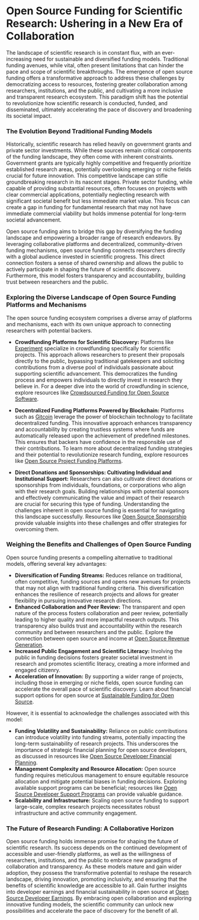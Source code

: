 # Open Source Funding for Scientific Research: Ushering in a New Era of Collaboration

The landscape of scientific research is in constant flux, with an ever-increasing need for sustainable and diversified funding models. Traditional funding avenues, while vital, often present limitations that can hinder the pace and scope of scientific breakthroughs. The emergence of open source funding offers a transformative approach to address these challenges by democratizing access to resources, fostering greater collaboration among researchers, institutions, and the public, and cultivating a more inclusive and transparent research ecosystem. This paradigm shift has the potential to revolutionize how scientific research is conducted, funded, and disseminated, ultimately accelerating the pace of discovery and broadening its societal impact.

### The Evolution Beyond Traditional Funding Models

Historically, scientific research has relied heavily on government grants and private sector investments. While these sources remain critical components of the funding landscape, they often come with inherent constraints. Government grants are typically highly competitive and frequently prioritize established research areas, potentially overlooking emerging or niche fields crucial for future innovation. This competitive landscape can stifle groundbreaking research in its nascent stages. Private sector funding, while capable of providing substantial resources, often focuses on projects with clear commercial applications, potentially neglecting research with significant societal benefit but less immediate market value. This focus can create a gap in funding for fundamental research that may not have immediate commercial viability but holds immense potential for long-term societal advancement.

Open source funding aims to bridge this gap by diversifying the funding landscape and empowering a broader range of research endeavors. By leveraging collaborative platforms and decentralized, community-driven funding mechanisms, open source funding connects researchers directly with a global audience invested in scientific progress. This direct connection fosters a sense of shared ownership and allows the public to actively participate in shaping the future of scientific discovery. Furthermore, this model fosters transparency and accountability, building trust between researchers and the public.

### Exploring the Diverse Landscape of Open Source Funding Platforms and Mechanisms

The open source funding ecosystem comprises a diverse array of platforms and mechanisms, each with its own unique approach to connecting researchers with potential backers.

* **Crowdfunding Platforms for Scientific Discovery:** Platforms like [Experiment](https://experiment.com/) specialize in crowdfunding specifically for scientific projects. This approach allows researchers to present their proposals directly to the public, bypassing traditional gatekeepers and soliciting contributions from a diverse pool of individuals passionate about supporting scientific advancement. This democratizes the funding process and empowers individuals to directly invest in research they believe in. For a deeper dive into the world of crowdfunding in science, explore resources like [Crowdsourced Funding for Open Source Software](https://www.license-token.com/wiki/crowdsourced-funding-for-open-source-software).

* **Decentralized Funding Platforms Powered by Blockchain:** Platforms such as [Gitcoin](https://gitcoin.co/) leverage the power of blockchain technology to facilitate decentralized funding. This innovative approach enhances transparency and accountability by creating trustless systems where funds are automatically released upon the achievement of predefined milestones. This ensures that backers have confidence in the responsible use of their contributions. To learn more about decentralized funding strategies and their potential to revolutionize research funding, explore resources like [Open Source Project Funding Platforms](https://www.license-token.com/wiki/open-source-project-funding-platforms).

* **Direct Donations and Sponsorships: Cultivating Individual and Institutional Support:** Researchers can also cultivate direct donations or sponsorships from individuals, foundations, or corporations who align with their research goals. Building relationships with potential sponsors and effectively communicating the value and impact of their research are crucial for securing this type of funding. Understanding the challenges inherent in open source funding is essential for navigating this landscape successfully. Resources like [Open Source Sponsorship](https://www.license-token.com/wiki/open-source-sponsorship) provide valuable insights into these challenges and offer strategies for overcoming them.

### Weighing the Benefits and Challenges of Open Source Funding

Open source funding presents a compelling alternative to traditional models, offering several key advantages:

* **Diversification of Funding Streams:** Reduces reliance on traditional, often competitive, funding sources and opens new avenues for projects that may not align with traditional funding criteria. This diversification enhances the resilience of research projects and allows for greater flexibility in pursuing innovative research directions.
* **Enhanced Collaboration and Peer Review:** The transparent and open nature of the process fosters collaboration and peer review, potentially leading to higher quality and more impactful research outputs. This transparency also builds trust and accountability within the research community and between researchers and the public. Explore the connection between open source and income at [Open Source Revenue Generation](https://www.license-token.com/wiki/open-source-revenue-generation).
* **Increased Public Engagement and Scientific Literacy:** Involving the public in funding decisions fosters greater societal investment in research and promotes scientific literacy, creating a more informed and engaged citizenry.
* **Acceleration of Innovation:** By supporting a wider range of projects, including those in emerging or niche fields, open source funding can accelerate the overall pace of scientific discovery. Learn about financial support options for open source at [Sustainable Funding for Open Source](https://www.license-token.com/wiki/sustainable-funding-for-open-source).

However, it is essential to acknowledge the challenges associated with this model:

* **Funding Volatility and Sustainability:** Reliance on public contributions can introduce volatility into funding streams, potentially impacting the long-term sustainability of research projects. This underscores the importance of strategic financial planning for open source developers, as discussed in resources like [Open Source Developer Financial Planning](https://www.license-token.com/wiki/open-source-developer-financial-planning).
* **Management Complexity and Resource Allocation:** Open source funding requires meticulous management to ensure equitable resource allocation and mitigate potential biases in funding decisions. Exploring available support programs can be beneficial; resources like [Open Source Developer Support Programs](https://www.license-token.com/wiki/open-source-developer-support-programs) can provide valuable guidance.
* **Scalability and Infrastructure:** Scaling open source funding to support large-scale, complex research projects necessitates robust infrastructure and active community engagement.

### The Future of Research Funding: A Collaborative Horizon

Open source funding holds immense promise for shaping the future of scientific research. Its success depends on the continued development of accessible and user-friendly platforms, as well as the willingness of researchers, institutions, and the public to embrace new paradigms of collaboration and transparency. As these models mature and gain wider adoption, they possess the transformative potential to reshape the research landscape, driving innovation, promoting inclusivity, and ensuring that the benefits of scientific knowledge are accessible to all. Gain further insights into developer earnings and financial sustainability in open source at [Open Source Developer Earnings](https://www.license-token.com/wiki/open-source-developer-earnings). By embracing open collaboration and exploring innovative funding models, the scientific community can unlock new possibilities and accelerate the pace of discovery for the benefit of all.